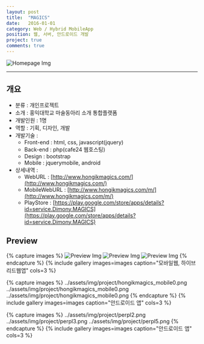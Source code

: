 ```yaml
---
layout: post
title:  "MAGICS"
date:   2016-01-01
category: Web / Hybrid MobileApp
position: 웹, 서버, 안드로이드 개발
project: true
comments: true
---
```


![Homepage Img](../assets/img/project/hongikmagics1.png)

---


## 개요
- 분류 : 개인프로젝트
- 소개 : 홍익대학교 마술동아리 소개 통합플랫폼
- 개발인원 : 1명
- 역할 : 기획, 디자인, 개발
- 개발기술 :
	- Front-end : html, css, javascript(jquery)
	- Back-end : php(cafe24 웹호스팅)
	- Design : bootstrap
	- Mobile : jquerymobile, android
- 상세내역 :
	- WebURL : [http://www.hongikmagics.com/](http://www.hongikmagics.com/)
	- MobileWebURL : [http://www.hongikmagics.com/m/](http://www.hongikmagics.com/m/)
	- PlayStore : [https://play.google.com/store/apps/details?id=service.Dimony.MAGICS](https://play.google.com/store/apps/details?id=service.Dimony.MAGICS)


## Preview

{% capture images %}
![Preview Img](../assets/img/project/hongikmagics_mobile0.png)
![Preview Img](../assets/img/project/hongikmagics_mobile1.png)
![Preview Img](../assets/img/project/hongikmagics_mobile2.png)
{% endcapture %}
{% include gallery images=images caption="모바일웹, 하이브리드웹앱" cols=3 %}

{% capture images %}
../assets/img/project/hongikmagics_mobile0.png
../assets/img/project/hongikmagics_mobile0.png
../assets/img/project/hongikmagics_mobile0.png
{% endcapture %}
{% include gallery images=images caption="안드로이드 앱" cols=3 %}

{% capture images %}
../assets/img/project/perpl2.png
../assets/img/project/perpl3.png
../assets/img/project/perpl5.png
{% endcapture %}
{% include gallery images=images caption="안드로이드 앱" cols=3 %}
